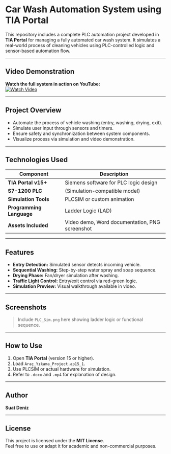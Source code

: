 # Car Wash Automation System using TIA Portal

This repository includes a complete PLC automation project developed in **TIA Portal** for managing a fully automated car wash system. It simulates a real-world process of cleaning vehicles using PLC-controlled logic and sensor-based automation flow.

---

## Video Demonstration

**Watch the full system in action on YouTube:**  
[![Watch Video](https://img.youtube.com/vi/Ng9H5OHbHHk/0.jpg)](https://youtu.be/Ng9H5OHbHHk)

---

## Project Overview

- Automate the process of vehicle washing (entry, washing, drying, exit).
- Simulate user input through sensors and timers.
- Ensure safety and synchronization between system components.
- Visualize process via simulation and video demonstration.

---

## Technologies Used

| Component | Description |
|----------|-------------|
| **TIA Portal v15+** | Siemens software for PLC logic design |
| **S7-1200 PLC** | (Simulation-compatible model) |
| **Simulation Tools** | PLCSIM or custom animation |
| **Programming Language** | Ladder Logic (LAD) |
| **Assets Included** | Video demo, Word documentation, PNG screenshot |


---

## Features

- **Entry Detection:** Simulated sensor detects incoming vehicle.
- **Sequential Washing:** Step-by-step water spray and soap sequence.
- **Drying Phase:** Fan/dryer simulation after washing.
- **Traffic Light Control:** Entry/exit control via red-green logic.
- **Simulation Preview:** Visual walkthrough available in video.

---

## Screenshots

> Include `PLC_Sim.png` here showing ladder logic or functional sequence.

---

## How to Use

1. Open **TIA Portal** (version 15 or higher).
2. Load `Araç_Yıkama_Project.ap15_1`.
3. Use PLCSIM or actual hardware for simulation.
4. Refer to `.docx` and `.mp4` for explanation of design.

---

## Author

**Suat Deniz**  

---

## License

This project is licensed under the **MIT License**.  
Feel free to use or adapt it for academic and non-commercial purposes.
